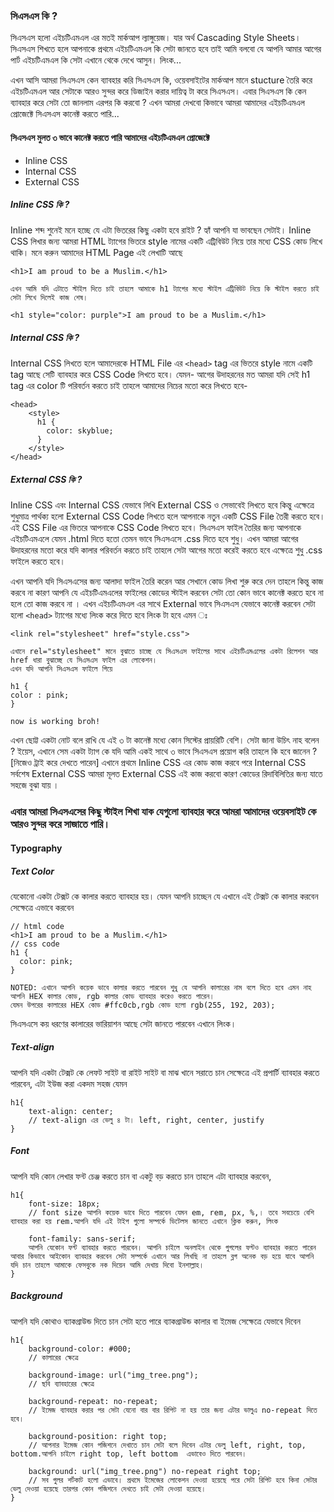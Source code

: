 ### সিএসএস কি ?

সিএসএস হলো এইচটিএমএল এর মতই মার্কআপ ল্যাঙ্গুয়েজ। যার অর্থ Cascading Style Sheets।
সিএসএস শিখতে হলে আপনাকে প্রথমে এইচটিএমএল কি সেটা জানতে হবে তাই আমি বলবো যে আপনি আমার আগের পার্ট এইচটিএমএল কি সেটা এখানে থেকে দেখে আসুন। লিংক...

এখন আসি আমরা সিএসএস কেন ব্যাবহার করি সিএসএস কি, ওয়েবসাইটের মার্কআপ মানে stucture তৈরি করে এইচটিএমএল আর সেটাকে আরও সুন্দর করে ডিজাইন করার দায়িত্ব টা করে সিএসএস।
এবার সিএসএস কি কেন ব্যাবহার করে সেটা তো জানলাম এরপর কি করবো ?
এখন আমরা দেখবো কিভাবে আমরা আমাদের এইচটিএমএল প্রোজেক্টে সিএসএস কানেক্ট করতে পারি...

#### সিএসএস মুলত ৩ ভাবে কানেক্ট করতে পারি আমাদের এইচটিএমএল প্রোজেক্টে

- Inline CSS
- Internal CSS
- External CSS

##### Inline CSS কি ?

Inline শব্দ শুনেই মনে হচ্ছে যে এটা ভিতরের কিছু একটা হবে রাইট ? হ্যাঁ আপনি যা ভাবছেন সেটাই। Inline CSS লিখার জন্য আমরা HTML ট্যাগের ভিতরে style নামের একটি এট্রিবিউট নিয়ে তার মধ্যে CSS কোড লিখে থাকি।
মনে করুন আমাদের HTML Page এই লেখাটি আছে

```
<h1>I am proud to be a Muslim.</h1>

এখন আমি যদি এটাতে স্টাইল দিতে চাই তাহলে আমাকে h1 ট্যাগের মধ্যে স্টাইল এট্রিবিউট নিয়ে কি স্টাইল করতে চাই সেটা লিখে দিলেই কাজ শেষ।

<h1 style="color: purple">I am proud to be a Muslim.</h1>
```

##### Internal CSS কি ?

Internal CSS লিখতে হলে আমাদেরকে HTML File এর `<head>` tag এর ভিতরে style নামে একটি tag আছে সেটি ব্যাবহার করে CSS Code লিখতে হবে। যেমন- আগের উদাহরনের মত আমরা যদি সেই h1 tag এর color টি পরিবর্তন করতে চাই তাহলে আমাদের নিচের মতো করে লিখতে হবে-

```
<head>
    <style>
      h1 {
        color: skyblue;
      }
    </style>
</head>

```

##### External CSS কি ?

Inline CSS এবং Internal CSS যেভাবে লিখি External CSS ও সেভাবেই লিখতে হবে কিন্তু এক্ষেত্রে শুধুমাত্র পার্থক্য হলো External CSS Code লিখতে হলে আপনাকে নতুন একটি CSS File তৈরী করতে হবে। এই CSS File এর ভিতরে আপনাকে CSS Code লিখতে হবে। সিএসএস ফাইল তৈরির জন্য আপনাকে এইচটিএমএলে যেমন .html দিতে হতো তেমন ভাবে সিএসএসে .css দিতে হবে শুধু। এখন আমরা আগের উদাহরনের মতো করে যদি কালার পরিবর্তন করতে চাই তাহলে সেটা আগের মতো করেই করতে হবে এক্ষেত্রে শুধু .css ফাইলে করতে হবে।

এখন আপনি যদি সিএসএসের জন্য আলাদা ফাইল তৈরি করেন আর সেখানে কোড লিখা শুরু করে দেন তাহলে কিন্তু কাজ করবে না কারণ আপনি যে এইচটিএমএলের ফাইলের কোডের স্টাইল করবেন সেটা তো কোন ভাবে কানেক্ট করতে হবে না হলে তো কাজ করবে না । এখন এইচটিএমএল এর সাথে External ভাবে সিএসএস যেভাবে কানেক্ট করবেন সেটা হলো `<head>` ট্যাগের মধ্যে লিংক করে দিতে হবে লিংক টা হবে এমন ঃ

```
<link rel="stylesheet" href="style.css">

এখানে rel="stylesheet" মানে বুঝাতে চাচ্ছে যে সিএসএস ফাইলের সাথে এইচটিএমএলের একটা রিলেশন আর href ধারা বুঝাচ্ছে যে সিএসএস ফাইল এর লোকেশন।
এখন যদি আপনি সিএসএস ফাইলে গিয়ে

h1 {
color : pink;
}

now is working broh!
```

এখন ছোট্ট একটা নোট বলে রাখি যে এই ৩ টা কানেক্ট মধ্যে কোন সিস্টের প্রায়রিটি বেশি। সেটা জানা উচিৎ নাহ বলেন ? ইয়েস, এখানে সেম একটা ট্যাগ কে যদি আমি একই সাথে ৩ ভাবে সিএসএস প্রয়োগ করি তাহলে কি হবে জানেন ? [নিজেও ট্রাই করে দেখতে পারেন]
এখানে প্রথমে Inline CSS এর কোড কাজ করবে পরে Internal CSS সর্বশেষ External CSS
আমরা মূলত External CSS এই কাজ করবো কারণ কোডের রিদাবিলিতির জন্য যাতে সহজে বুঝা যায় ।

### এবার আমরা সিএসএসের কিছু স্টাইল শিখা যাক যেগুলো ব্যাবহার করে আমরা আমাদের ওয়েবসাইট কে আরও সুন্দর করে সাজাতে পারি।

#### Typography

##### Text Color

যেকোনো একটা টেক্সট কে কালার করতে ব্যাবহার হয়। যেমন আপনি চাচ্ছেন যে এখানে এই টেক্সট কে কালার করবেন সেক্ষেত্রে এভাবে করবেন

```
// html code
<h1>I am proud to be a Muslim.</h1>
// css code
h1 {
  color: pink;
}

NOTED: এখানে আপনি কয়েক ভাবে কালার করতে পারবেন শুধু যে আপনি কালারের নাম বলে দিতে হবে এমন নাহ আপনি HEX কালার কোড, rgb কালার কোড ব্যাবহার করেও করতে পারেন।
যেমন উপরের কালারের HEX কোড #ffc0cb,rgb কোড হলো rgb(255, 192, 203);
```

সিএসএসে কয় ধরণের কালারের ভারিয়াশন আছে সেটা জানতে পারবেন এখানে লিংক।

##### Text-align

আপনি যদি একটা টেক্সট কে লেফট সাইট বা রাইট সাইট বা মাঝ খানে সরাতে চান সেক্ষেত্রে এই প্রপার্টি ব্যাবহার করতে পারবেন, এটা ইউজ করা একদম সহজ যেমন

```
h1{
    text-align: center;
    // text-align এর ভেলু ৪ টা। left, right, center, justify
}
```

##### Font

আপনি যদি কোন লেখার ফন্ট চেঞ্জ করতে চান বা একটু বড় করতে চান তাহলে এটা ব্যাবহার করবেন,

```
h1{
    font-size: 18px;
    // font size আপনি কয়েক ভাবে দিতে পারবেন যেমন em, rem, px, %,। তবে সবচেয়ে বেশি ব্যাবহার করা হয় rem.আপনি যদি এই টাইপ গুলো সম্পর্কে ডিটেলস জানতে এখানে ক্লিক করুন, লিংক

    font-family: sans-serif;
    আপনি যেকোন ফন্ট ব্যাবহার করতে পারবেন। আপনি চাইলে অনলাইন থেকে গুগলের ফন্টও ব্যাবহার করতে পারেন আবার কিভাবে আইকোন ব্যাবহার করবেন সেটা সম্পর্কে এখানে আর লিখছি না তাহলে ব্লগ অনেক বড় হয়ে যাবে আপনি যদি চান তাহলে আমাকে ফেসবুকে নক দিয়েন আমি দেখায় দিবো ইনশাল্লাহ।
}
``` 

##### Background

আপনি যদি কোথাও ব্যাকগ্রাউন্ড দিতে চান সেটা হতে পারে ব্যাকগ্রাউন্ড কালার বা ইমেজ সেক্ষেত্রে যেভাবে দিবেন

```
h1{
    background-color: #000;
    // কালারের ক্ষেত্রে

    background-image: url("img_tree.png");
    // ছবি ব্যাবহারের ক্ষেত্রে

    background-repeat: no-repeat;
    // ইমেজ ব্যাবহার করার পর সেটা যেনো বার বার রিপিট না হয় তার জন্য এটার ভালুএ no-repeat দিতে হবে।

    background-position: right top;
    // আপনার ইমেজ কোন পজিশনে দেখাতে চান সেটা বলে দিবেন এটার ভেলু left, right, top, bottom.আপনি চাইলে right top, left bottom  এভাবেও দিতে পারবেন।

    background: url("img_tree.png") no-repeat right top;
    // সব গুলর শর্টকাট হলো এভাবে। প্রথমে ইমেজের লোকেশন দেওয়া হয়েছে পরে সেটা রিপিট হবে কিনা সেটার ভেলু দেওয়া হয়েছে তারপর কোন পজিশনে দেখতে চাই সেটা দেওয়া হয়েছে।
}
```
